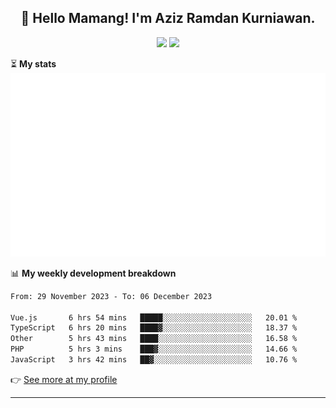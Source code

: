 <h2 align="center">👋 Hello Mamang! I'm Aziz Ramdan Kurniawan.</h2>  
<p align="center">
  <img src="https://komarev.com/ghpvc/?username=azizramdan">
  <img src="https://wakatime.com/badge/user/90056fa0-4c31-4eca-954e-2a3ac05896f9.svg">
</p>
    
⏳ **My stats**  
![](https://raw.githubusercontent.com/azizramdan/github-stats/master/generated/overview.svg#gh-dark-mode-only)

📊 **My weekly development breakdown**
<!--START_SECTION:waka-->

```txt
From: 29 November 2023 - To: 06 December 2023

Vue.js       6 hrs 54 mins   █████░░░░░░░░░░░░░░░░░░░░   20.01 %
TypeScript   6 hrs 20 mins   ████▓░░░░░░░░░░░░░░░░░░░░   18.37 %
Other        5 hrs 43 mins   ████░░░░░░░░░░░░░░░░░░░░░   16.58 %
PHP          5 hrs 3 mins    ███▓░░░░░░░░░░░░░░░░░░░░░   14.66 %
JavaScript   3 hrs 42 mins   ██▓░░░░░░░░░░░░░░░░░░░░░░   10.76 %
```

<!--END_SECTION:waka-->
👉 [See more at my profile](https://wakatime.com/@azizramdan)
***
